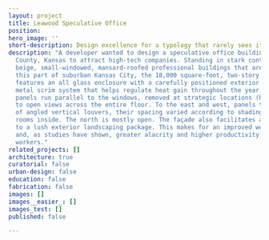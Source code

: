 ```yaml
---
layout: project
title: Leawood Speculative Office
position: 
hero_image: ''
short-description: Design excellence for a typology that rarely sees it
description: "A developer wanted to design a speculative office building in Johnson
  County, Kansas to attract high-tech companies. Standing in stark contrast to the
  beige, small-windowed, mansard-roofed professional buildings that are the norm in
  this part of suburban Kansas City, the 18,000 square-foot, two-story office building
  features an all glass enclosure with a carefully positioned exterior perforated
  metal scrim system that helps regulate heat gain throughout the year. \nTo the south,
  panels run parallel to the windows, removed at strategic locations (hallways, doorways)
  to open views across the entire floor. To the east and west, panels take the form
  of angled vertical louvers, their spacing varied according to shading needs of the
  rooms inside. The north is mostly open. The façade also facilitates a visual connection
  to a lush exterior landscaping package. This makes for an improved work environment
  and, as studies have shown, greater alacrity and higher productivity among office
  workers."
related_projects: []
architecture: true
curatorial: false
urban-design: false
education: false
fabrication: false
images: []
images__easier_: []
images_test: []
published: false

---
```

